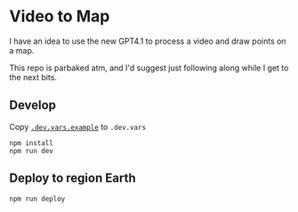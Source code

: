 # Video to Map

I have an idea to use the new GPT4.1 to process a video and draw points on a map.

This repo is parbaked atm, and I'd suggest just following along while I get to the next bits.


## Develop

Copy [`.dev.vars.example`](.dev.vars.example) to `.dev.vars`

```
npm install
npm run dev
```

## Deploy to region Earth

```
npm run deploy
```
